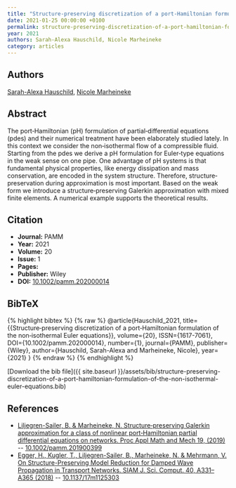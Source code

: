 ```yaml
---
title: "Structure‐preserving discretization of a port‐Hamiltonian formulation of the non‐isothermal Euler equations"
date: 2021-01-25 00:00:00 +0100
permalink: structure-preserving-discretization-of-a-port-hamiltonian-formulation-of-the-non-isothermal-euler-equations
year: 2021
authors: Sarah-Alexa Hauschild, Nicole Marheineke
category: articles
---
```

 
## Authors
[Sarah-Alexa Hauschild](authors/sarah-alexa-hauschild), [Nicole Marheineke](authors/nicole-marheineke)
 
## Abstract
The port‐Hamiltonian (pH) formulation of partial‐differential equations (pdes) and their numerical treatment have been elaborately studied lately. In this context we consider the non‐isothermal flow of a compressible fluid. Starting from the pdes we derive a pH formulation for Euler‐type equations in the weak sense on one pipe. One advantage of pH systems is that fundamental physical properties, like energy dissipation and mass conservation, are encoded in the system structure. Therefore, structure‐preservation during approximation is most important. Based on the weak form we introduce a structure‐preserving Galerkin approximation with mixed finite elements. A numerical example supports the theoretical results.
 
## Citation
- **Journal:** PAMM
- **Year:** 2021
- **Volume:** 20
- **Issue:** 1
- **Pages:** 
- **Publisher:** Wiley
- **DOI:** [10.1002/pamm.202000014](https://doi.org/10.1002/pamm.202000014)
 
## BibTeX
{% highlight bibtex %}
{% raw %}
@article{Hauschild_2021,
  title={{Structure‐preserving discretization of a port‐Hamiltonian formulation of the non‐isothermal Euler equations}},
  volume={20},
  ISSN={1617-7061},
  DOI={10.1002/pamm.202000014},
  number={1},
  journal={PAMM},
  publisher={Wiley},
  author={Hauschild, Sarah-Alexa and Marheineke, Nicole},
  year={2021}
}
{% endraw %}
{% endhighlight %}
 
[Download the bib file]({{ site.baseurl }}/assets/bib/structure-preserving-discretization-of-a-port-hamiltonian-formulation-of-the-non-isothermal-euler-equations.bib)
 
## References
- [Liljegren-Sailer, B. & Marheineke, N. Structure‐preserving Galerkin approximation for a class of nonlinear port‐Hamiltonian partial differential equations on networks. Proc Appl Math and Mech 19, (2019)](structure-preserving-galerkin-approximation-for-a-class-of-nonlinear-port-hamiltonian-partial-differential-equations-on-networks) -- [10.1002/pamm.201900399](https://doi.org/10.1002/pamm.201900399)
- [Egger, H., Kugler, T., Liljegren-Sailer, B., Marheineke, N. & Mehrmann, V. On Structure-Preserving Model Reduction for Damped Wave Propagation in Transport Networks. SIAM J. Sci. Comput. 40, A331–A365 (2018)](on-structure-preserving-model-reduction-for-damped-wave-propagation-in-transport-networks) -- [10.1137/17m1125303](https://doi.org/10.1137/17m1125303)

